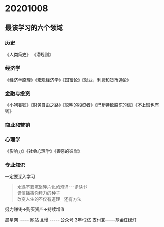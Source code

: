 
# 20201008 

## 最该学习的六个领域

### 历史   
  《人类简史》 《潜规则》
### 经济学
  《经济学原理》《宏观经济学》《国富论》《就业，利息和货币通论》
### 金融与投资
  《小狗钱钱》《财务自由之路》《聪明的投资者》《巴菲特致股东的信》《不上班也有钱》
   
### 商业和营销
### 心理学
  《影响力》《社会心理学》《善恶的彼岸》
### 专业知识
   一定要深入学习
   
   
> 永远不要沉迷碎片化的知识---多读书  
> 谨慎播撒你精力的种子  
> 改变人生的不仅有道理，还有方法  

努力赚钱->购买资产->持续增值

晨星网   ----- 网站
且慢 ----- 公众号
3年+2亿
支付宝-----基金红绿灯
